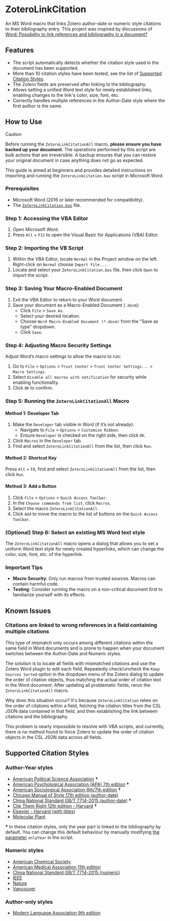 # ZoteroLinkCitation

An MS Word macro that links Zotero author-date or numeric style citations to their bibliography entry. This project was inspired by discussions of [Word: Possibility to link references and bibliography in a document?](https://forums.zotero.org/discussion/12431/word-possibility-to-link-references-and-bibliography-in-a-document)

## Features

* The script automatically detects whether the citation style used in the document has been supported.
* More than 10 citation styles have been tested, see the list of [Supported Citation Styles](#supported-citation-styles).
* The Zotero fields are preserved after linking to the bibliography.
* Allows setting a unified Word text style for newly established links, enabling changes to the link's color, size, font, etc.
* Correctly handles multiple references in the Author-Date style where the first author is the same.

## How to Use

> [!CAUTION]
> Before running the `ZoteroLinkCitationAll` macro, **please ensure you have backed up your document**. The operations performed by this script are bulk actions that are irreversible. A backup ensures that you can restore your original document in case anything does not go as expected.

This guide is aimed at beginners and provides detailed instructions on importing and running the `ZoteroLinkCitation.bas` script in Microsoft Word.

### Prerequisites

- Microsoft Word (2016 or later recommended for compatibility).
- The [`ZoteroLinkCitation.bas`](https://raw.githubusercontent.com/altairwei/ZoteroLinkCitation/master/ZoteroLinkCitation.bas) file.

### Step 1: Accessing the VBA Editor

1. Open Microsoft Word.
2. Press `Alt` + `F11` to open the Visual Basic for Applications (VBA) Editor.

### Step 2: Importing the VB Script

1. Within the VBA Editor, locate `Normal` in the Project window on the left. Right-click on `Normal` choose `Import File...`.
2. Locate and select your `ZoteroLinkCitation.bas` file, then click `Open` to import the script.

### Step 3: Saving Your Macro-Enabled Document

1. Exit the VBA Editor to return to your Word document.
2. Save your document as a Macro-Enabled Document (`.docm`):
   - Click `File` > `Save As`.
   - Select your desired location.
   - Choose `Word Macro-Enabled Document (*.docm)` from the "Save as type" dropdown.
   - Click `Save`.

### Step 4: Adjusting Macro Security Settings

Adjust Word’s macro settings to allow the macro to run:

1. Go to `File` > `Options` > `Trust Center` > `Trust Center Settings...` > `Macro Settings`.
2. Select `Disable all macros with notification` for security while enabling functionality.
3. Click `OK` to confirm.

### Step 5: Running the `ZoteroLinkCitationAll` Macro

#### Method 1: Developer Tab

1. Make the `Developer` tab visible in Word (if it’s not already):
   - Navigate to `File` > `Options` > `Customize Ribbon`.
   - Ensure `Developer` is checked on the right side, then click `OK`.
2. Click `Macros` in the `Developer` tab.
3. Find and select `ZoteroLinkCitationAll` from the list, then click `Run`.

#### Method 2: Shortcut Key

Press `Alt` + `F8`, find and select `ZoteroLinkCitationAll` from the list, then click `Run`.

#### Method 3: Add a Button

1. Click `File` > `Options` > `Quick Access Toolbar`.
2. In the `Choose commands from list`, click `Macros`.
3. Select the macro `ZoteroLinkCitationAll`.
4. Click `Add` to move the macro to the list of buttons on the `Quick Access Toolbar`.

### (Optional) Step 6: Select an existing MS Word text style

The `ZoteroLinkCitationAll` macro opens a dialog that allows you to set a uniform Word text style for newly created hyperlinks, which can change the color, size, font, etc. of the hyperlink.

### Important Tips

- **Macro Security**: Only run macros from trusted sources. Macros can contain harmful code.
- **Testing**: Consider running the macro on a non-critical document first to familiarize yourself with its effects.

## Known Issues

### Citations are linked to wrong references in a field containing multiple citations

This type of mismatch only occurs among different citations within the same field in Word documents and is prone to happen when your document switches between the Author-Date and Numeric styles.

The solution is to locate all fields with mismatched citations and use the Zotero Word plugin to edit each field. Repeatedly check/uncheck the `Keep Sources Sorted` option in the dropdown menu of the Zotero dialog to update the order of citation objects, thus matching the actual order of citation text in the Word document. After updating all problematic fields, rerun the `ZoteroLinkCitationAll` macro.

Why does this situation occur? It's because `ZoteroLinkCitation` relies on the order of citations within a field, fetching the citation titles from the CSL JSON data contained in that field, and then establishing the link between citations and the bibliography.

This problem is nearly impossible to resolve with VBA scripts, and currently, there is no method found to force Zotero to update the order of citation objects in the CSL JSON data across all fields.

## Supported Citation Styles

### Author-Year styles

* [American Political Science Association](http://www.zotero.org/styles/american-political-science-association) **&dagger;**
* [American Psychological Association (APA) 7th edition](http://www.zotero.org/styles/apa) **&dagger;**
* [American Sociological Association 6th/7th edition](http://www.zotero.org/styles/american-sociological-association) **&dagger;**
* [Chicago Manual of Style 17th edition (author-date)](http://www.zotero.org/styles/chicago-author-date)
* [China National Standard GB/T 7714-2015 (author-date)](http://www.zotero.org/styles/china-national-standard-gb-t-7714-2015-author-date) **&dagger;**
* [Cite Them Right 12th edition - Harvard](http://www.zotero.org/styles/harvard-cite-them-right) **&dagger;**
* [Elsevier - Harvard (with titles)](http://www.zotero.org/styles/elsevier-harvard)
* [Molecular Plant](http://www.zotero.org/styles/molecular-plant)

**&dagger;** In these citation styles, only the year part is linked to the bibliography by default. You can change this default behaviour by manually modifying [the parameter](https://github.com/altairwei/ZoteroLinkCitation/blob/v0.1.1/ZoteroLinkCitation.bas#L581) `onlyYear` in the script.

### Numeric styles

* [American Chemical Society](http://www.zotero.org/styles/american-chemical-society)
* [American Medical Association 11th edition](http://www.zotero.org/styles/american-medical-association)
* [China National Standard GB/T 7714-2015 (numeric)](http://www.zotero.org/styles/china-national-standard-gb-t-7714-2015-numeric)
* [IEEE](http://www.zotero.org/styles/ieee)
* [Nature](http://www.zotero.org/styles/nature)
* [Vancouver](http://www.zotero.org/styles/vancouver)

### Author-only styles

* [Modern Language Association 9th edition](http://www.zotero.org/styles/modern-language-association)
